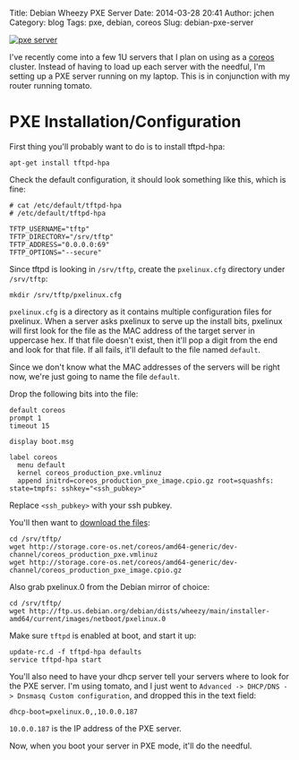Title: Debian Wheezy PXE Server
Date: 2014-03-28 20:41
Author: jchen
Category: blog
Tags: pxe, debian, coreos
Slug: debian-pxe-server

[![pxe server](/thumbs/pxelinux_thumbnail_wide.jpg)](/img/pxelinux.jpg)

<!-- PELICAN_BEGIN_SUMMARY -->
I've recently come into a few 1U servers that I plan on using as a
[coreos](https://coreos.com/) cluster. Instead of having to load up each server
with the needful, I'm setting up a PXE server running on my laptop. This is in
conjunction with my router running tomato.
<!-- PELICAN_END_SUMMARY -->

# PXE Installation/Configuration
First thing you'll probably want to do is to install tftpd-hpa:

`apt-get install tftpd-hpa`

Check the default configuration, it should look something like this, which is
fine:

```
# cat /etc/default/tftpd-hpa
# /etc/default/tftpd-hpa

TFTP_USERNAME="tftp"
TFTP_DIRECTORY="/srv/tftp"
TFTP_ADDRESS="0.0.0.0:69"
TFTP_OPTIONS="--secure"
```

Since tftpd is looking in `/srv/tftp`, create the `pxelinux.cfg` directory
under `/srv/tftp`:

`mkdir /srv/tftp/pxelinux.cfg`

`pxelinux.cfg` is a directory as it contains multiple configuration files for
pxelinux. When a server asks pxelinux to serve up the install bits, pxelinux
will first look for the file as the MAC address of the target server in
uppercase hex. If that file doesn't exist, then it'll pop a digit from the end
and look for that file. If all fails, it'll default to the file named
`default`.

Since we don't know what the MAC addresses of the servers will be right now,
we're just going to name the file `default`.

Drop the following bits into the file:

```
default coreos
prompt 1
timeout 15

display boot.msg

label coreos
  menu default
  kernel coreos_production_pxe.vmlinuz
  append initrd=coreos_production_pxe_image.cpio.gz root=squashfs: state=tmpfs: sshkey="<ssh_pubkey>"
```

Replace `<ssh_pubkey>` with your ssh pubkey.


You'll then want to [download the
files](https://coreos.com/docs/running-coreos/bare-metal/booting-with-pxe/#download-the-files):

```
cd /srv/tftp/
wget http://storage.core-os.net/coreos/amd64-generic/dev-channel/coreos_production_pxe.vmlinuz
wget http://storage.core-os.net/coreos/amd64-generic/dev-channel/coreos_production_pxe_image.cpio.gz
```

Also grab pxelinux.0 from the Debian mirror of choice:

```
cd /srv/tftp/
wget http://ftp.us.debian.org/debian/dists/wheezy/main/installer-amd64/current/images/netboot/pxelinux.0
```

Make sure `tftpd` is enabled at boot, and start it up:

```
update-rc.d -f tftpd-hpa defaults
service tftpd-hpa start
```

You'll also need to have your dhcp server tell your servers where to look for
the PXE server. I'm using tomato, and I just went to `Advanced -> DHCP/DNS ->
Dnsmasq Custom configuration`, and dropped this in the text field:

`dhcp-boot=pxelinux.0,,10.0.0.187`

`10.0.0.187` is the IP address of the PXE server.

Now, when you boot your server in PXE mode, it'll do the needful.

